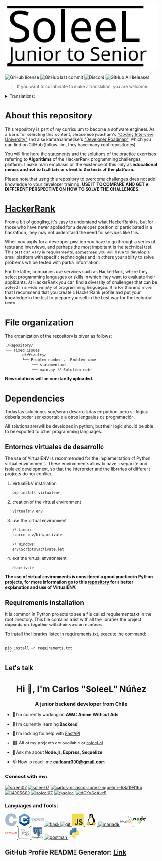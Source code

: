 <p align="center">
    <img src="https://raw.githubusercontent.com/SoleeL/Personal-solutions-to-exercises-on-algorithms-by-HackerRank/b99c7853c94bdf6707631e0bda93e94c722a65f0/soleel.svg"/>
</p>

![GitHub license](https://img.shields.io/github/license/SoleeL/Personal-solutions-to-exercises-on-algorithms-by-HackerRank)
![GitHub last commit](https://img.shields.io/github/last-commit/SoleeL/Personal-solutions-to-exercises-on-algorithms-by-HackerRank)
![Discord](https://img.shields.io/discord/805134512698818621)
![GitHub All Releases](https://img.shields.io/github/downloads/SoleeL/Personal-solutions-to-exercises-on-algorithms-by-HackerRank/total)

> If you want to collaborate to make a translation, you are welcome.

<details>
<summary>Translations:</summary>

-   [Spanish](/translations/README-es.md)

</details>

<!--# Personal solutions to exercises on algorithms by HackerRank-->

# About this repository

This repository is part of my curriculum to become a software engineer. As a basis for selecting this content, please use jwasham's ["Coding Interview University"](https://github.com/jwasham/coding-interview-university) and also kamranahmedse's ["Developer Roadmap"](https://github.com/kamranahmedse/developer-roadmap), which you can find on GitHub (follow him, they have many cool repositories).

You will find here the statements and the solutions of the practice exercises referring to **Algorithms** of the HackerRank programming challenges platform. I make main emphasis on the existence of this only as **educational means and not to facilitate or cheat in the tests of the platform**.

Please note that using this repository to overcome challenges does not add knowledge to your developer training. **USE IT TO COMPARE AND GET A DIFFERENT PERSPECTIVE ON HOW TO SOLVE THE CHALLENGES**.

# [HackerRank](https://www.hackerrank.com/)

From a bit of googling, it's easy to understand what HackerRank is, but for those who have never applied for a developer position or participated in a hackathon, they may not understand the need for services like this.

When you apply for a developer position you have to go through a series of tests and interviews, and perhaps the most important is the technical test. This test can vary in requirements, [sometimes](https://open.spotify.com/track/2hEGuvAcZGt6kOh5COiBgF?si=6YL5ST92QUubMmy9Nszwww) you will have to develop a small platform with specific technologies and in others your ability to solve problems will be tested with partial information.

For the latter, companies use services such as HackerRank, where they select programming languages or skills in which they want to evaluate their applicants. At HackerRank you can find a diversity of challenges that can be solved in a wide variety of programming languages. It is for this and more that I recommend that you create a HackerRank profile and put your knowledge to the test to prepare yourself in the best way for the technical tests.

# File organization

The organization of the repository is given as follows:

```
./Repository/
└── Fixed issues
    └── Difficulty/
        └── Problem number .- Problem name
            ├── statement.md
            └── main.py // Solution code
```

**New solutions will be constantly uploaded.**

# Dependencies

Todas las soluciones son/serán desarrolladas en python, pero su lógica debería poder ser exportable a otros lenguajes de programación.

All solutions are/will be developed in python, but their logic should be able to be exported to other programming languages.

## Entornos virtuales de desarrollo

The use of VirtualENV is recommended for the implementation of Python virtual environments. These environments allow to have a separate and isolated development, so that the interpreter and the libraries of different projects do not conflict.

1. VirtualENV installation
    ```
    pip install virtualenv
    ```
2. creation of the virtual environment
    ```
    virtualenv env
    ```
3. use the virtual environment

    ```
    // Linux:
    source env/bin/activate

    // Windows:
    env\Scripts\activate.bat
    ```

4. exit the virtual environment
    ```
    deactivate
    ```

**The use of virtual environments is considered a good practice in Python projects, for more information go to this [repository](https://j2logo.com/virtualenv-pip-librerias-python/) for a better explanation and use of VirtualENV.**

## Requirements installation

It is common in Python projects to see a file called requirements.txt in the root directory. This file contains a list with all the libraries the project depends on, together with their version numbers.

To install the libraries listed in requirements.txt, execute the command:

    ```
    pip install -r requirements.txt
    ```

## Let's talk

<h1 align="center">Hi 👋, I'm Carlos "SoleeL" Núñez</h1>
<h3 align="center">A junior backend developer from Chile</h3>

-   🔭 I’m currently working on **AWA: Anime Without Ads**

-   🌱 I’m currently learning **Backend**

-   🤝 I’m looking for help with [FastAPI](https://fastapi.tiangolo.com/)

-   👨‍💻 All of my projects are available at [soleel.cl](soleel.cl)

-   💬 Ask me about **Node.js, Express, Sequelize**

-   📫 How to reach me **carlosnr300@gmail.com**

<h3 align="left">Connect with me:</h3>
<p align="left">
<a href="https://dev.to/soleel07" target="blank"><img align="center" src="https://cdn.jsdelivr.net/npm/simple-icons@3.0.1/icons/dev-dot-to.svg" alt="soleel07" height="30" width="40" /></a>
<a href="https://twitter.com/soleel07" target="blank"><img align="center" src="https://cdn.jsdelivr.net/npm/simple-icons@3.0.1/icons/twitter.svg" alt="soleel07" height="30" width="40" /></a>
<a href="https://linkedin.com/in/carlos-nolasco-núñez-riquelme-68a19816b" target="blank"><img align="center" src="https://cdn.jsdelivr.net/npm/simple-icons@3.0.1/icons/linkedin.svg" alt="carlos-nolasco-núñez-riquelme-68a19816b" height="30" width="40" /></a>
<a href="https://stackoverflow.com/users/14995689" target="blank"><img align="center" src="https://cdn.jsdelivr.net/npm/simple-icons@3.0.1/icons/stackoverflow.svg" alt="14995689" height="30" width="40" /></a>
<a href="https://instagram.com/soleel07" target="blank"><img align="center" src="https://cdn.jsdelivr.net/npm/simple-icons@3.0.1/icons/instagram.svg" alt="soleel07" height="30" width="40" /></a>
<a href="https://medium.com/@soleel" target="blank"><img align="center" src="https://cdn.jsdelivr.net/npm/simple-icons@3.0.1/icons/medium.svg" alt="@soleel" height="30" width="40" /></a>
<a href="https://discord.gg/dCYx6cXkv5" target="blank"><img align="center" src="https://cdn.jsdelivr.net/npm/simple-icons@3.0.1/icons/discord.svg" alt="dCYx6cXkv5" height="30" width="40" /></a>
</p>

<h3 align="left">Languages and Tools:</h3>
<p align="left"> <a href="https://www.cprogramming.com/" target="_blank"> <img src="https://raw.githubusercontent.com/devicons/devicon/master/icons/c/c-original.svg" alt="c" width="40" height="40"/> </a> <a href="https://www.w3schools.com/cpp/" target="_blank"> <img src="https://raw.githubusercontent.com/devicons/devicon/master/icons/cplusplus/cplusplus-original.svg" alt="cplusplus" width="40" height="40"/> </a> <a href="https://expressjs.com" target="_blank"> <img src="https://raw.githubusercontent.com/devicons/devicon/master/icons/express/express-original-wordmark.svg" alt="express" width="40" height="40"/> </a> <a href="https://flask.palletsprojects.com/" target="_blank"> <img src="https://www.vectorlogo.zone/logos/pocoo_flask/pocoo_flask-icon.svg" alt="flask" width="40" height="40"/> </a> <a href="https://git-scm.com/" target="_blank"> <img src="https://www.vectorlogo.zone/logos/git-scm/git-scm-icon.svg" alt="git" width="40" height="40"/> </a> <a href="https://developer.mozilla.org/en-US/docs/Web/JavaScript" target="_blank"> <img src="https://raw.githubusercontent.com/devicons/devicon/master/icons/javascript/javascript-original.svg" alt="javascript" width="40" height="40"/> </a> <a href="https://www.linux.org/" target="_blank"> <img src="https://raw.githubusercontent.com/devicons/devicon/master/icons/linux/linux-original.svg" alt="linux" width="40" height="40"/> </a> <a href="https://mariadb.org/" target="_blank"> <img src="https://www.vectorlogo.zone/logos/mariadb/mariadb-icon.svg" alt="mariadb" width="40" height="40"/> </a> <a href="https://www.mysql.com/" target="_blank"> <img src="https://raw.githubusercontent.com/devicons/devicon/master/icons/mysql/mysql-original-wordmark.svg" alt="mysql" width="40" height="40"/> </a> <a href="https://nodejs.org" target="_blank"> <img src="https://raw.githubusercontent.com/devicons/devicon/master/icons/nodejs/nodejs-original-wordmark.svg" alt="nodejs" width="40" height="40"/> </a> <a href="https://www.oracle.com/" target="_blank"> <img src="https://raw.githubusercontent.com/devicons/devicon/master/icons/oracle/oracle-original.svg" alt="oracle" width="40" height="40"/> </a> <a href="https://www.photoshop.com/en" target="_blank"> <img src="https://raw.githubusercontent.com/devicons/devicon/master/icons/photoshop/photoshop-line.svg" alt="photoshop" width="40" height="40"/> </a> <a href="https://www.postgresql.org" target="_blank"> <img src="https://raw.githubusercontent.com/devicons/devicon/master/icons/postgresql/postgresql-original-wordmark.svg" alt="postgresql" width="40" height="40"/> </a> <a href="https://postman.com" target="_blank"> <img src="https://www.vectorlogo.zone/logos/getpostman/getpostman-icon.svg" alt="postman" width="40" height="40"/> </a> <a href="https://www.python.org" target="_blank"> <img src="https://raw.githubusercontent.com/devicons/devicon/master/icons/python/python-original.svg" alt="python" width="40" height="40"/> </a> </p>

## GitHub Profile README Generator: [Link](https://github.com/rahuldkjain/github-profile-readme-generator)
